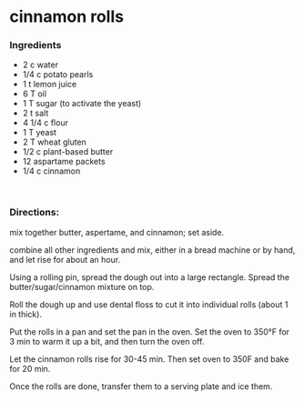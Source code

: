 # cinnamon rolls

### Ingredients
- 2 c water
- 1/4 c potato pearls
- 1 t lemon juice
- 6 T oil
- 1 T sugar (to activate the yeast)
- 2 t salt
- 4 1/4 c flour
- 1 T yeast
- 2 T wheat gluten
- 1/2 c plant-based butter
- 12 aspartame packets
- 1/4 c cinnamon

<br>

### Directions:

mix together butter, aspertame, and cinnamon; set aside.

combine all other ingredients and mix, either in a bread machine or by hand, and let rise for about an hour.

Using a rolling pin, spread the dough out into a large rectangle. Spread the butter/sugar/cinnamon mixture on top.

Roll the dough up and use dental floss to cut it into individual rolls (about 1 in thick).

Put the rolls in a pan and set the pan in the oven. Set the oven to 350°F for 3 min to warm it up a bit, and then turn the oven off.

Let the cinnamon rolls rise for 30-45 min. Then set oven to 350F and bake for 20 min.

Once the rolls are done, transfer them to a serving plate and ice them.
